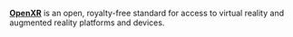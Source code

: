 [**OpenXR**](https://www.khronos.org/openxr/) is an open, royalty-free standard for access to virtual reality and augmented reality platforms and devices.